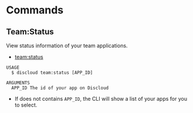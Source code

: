 # Commands

## Team:Status

View status information of your team applications.

- [team:status](#teamstatus)

```sh-session
USAGE
  $ discloud team:status [APP_ID]

ARGUMENTS
  APP_ID The id of your app on Discloud
```

- If does not contains `APP_ID`, the CLI will show a list of your apps for you to select.

